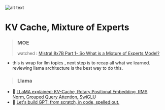 ![alt text](image.png)

# KV Cache, Mixture of Experts
> ### MOE
  > watched : [Mistral 8x7B Part 1- So What is a Mixture of Experts Model?](https://youtu.be/RYZ0FMAKRFs?si=8IoUX5BA_cFZGbfp)
  - this is wrap for llm topics , next step is to recap all what we learned. reviewing llama architecture is the best way to do this.

> ### Llama
 - 🎥 [LLaMA explained: KV-Cache, Rotary Positional Embedding, RMS Norm, Grouped Query Attention, SwiGLU](https://youtu.be/Mn_9W1nCFLo?si=MPjvnfXYiIElyQbr)
 - 🎥 [Let's build GPT: from scratch, in code, spelled out.](https://youtu.be/kCc8FmEb1nY?si=SmEu8igJLrbklhKW)